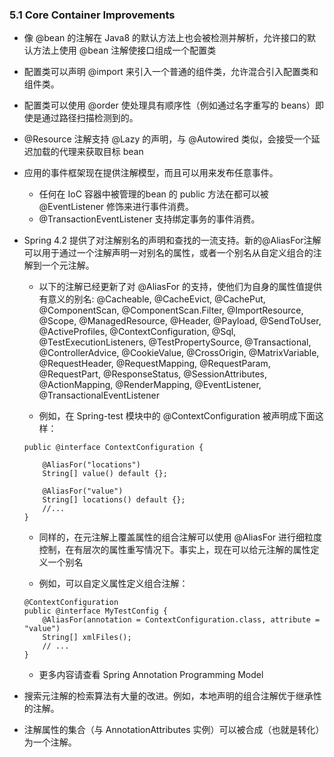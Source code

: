 ### 5.1 Core Container Improvements

* 像 @bean 的注解在 Java8 的默认方法上也会被检测并解析，允许接口的默认方法上使用 @bean 注解使接口组成一个配置类

* 配置类可以声明 @import 来引入一个普通的组件类，允许混合引入配置类和组件类。

* 配置类可以使用 @order 使处理具有顺序性（例如通过名字重写的 beans）即使是通过路径扫描检测到的。

* @Resource 注解支持 @Lazy 的声明，与 @Autowired 类似，会接受一个延迟加载的代理来获取目标 bean

* 应用的事件框架现在提供注解模型，而且可以用来发布任意事件。
    * 任何在 IoC 容器中被管理的bean 的 public 方法在都可以被 @EventListener 修饰来进行事件消费。
    * @TransactionEventListener 支持绑定事务的事件消费。
  
* Spring 4.2 提供了对注解别名的声明和查找的一流支持。新的@AliasFor注解可以用于通过一个注解声明一对别名的属性，或者一个别名从自定义组合的注解到一个元注解。
    * 以下的注解已经更新了对 @AliasFor 的支持，使他们为自身的属性值提供有意义的别名: @Cacheable, @CacheEvict, @CachePut, @ComponentScan, @ComponentScan.Filter, @ImportResource, @Scope, @ManagedResource, @Header, @Payload, @SendToUser, @ActiveProfiles, @ContextConfiguration, @Sql, @TestExecutionListeners, @TestPropertySource, @Transactional, @ControllerAdvice, @CookieValue, @CrossOrigin, @MatrixVariable, @RequestHeader, @RequestMapping, @RequestParam, @RequestPart, @ResponseStatus, @SessionAttributes, @ActionMapping, @RenderMapping, @EventListener, @TransactionalEventListener
  
    * 例如，在 Spring-test 模块中的 @ContextConfiguration 被声明成下面这样：
    ```
    public @interface ContextConfiguration {
    
        @AliasFor("locations")
        String[] value() default {};
        
        @AliasFor("value")
        String[] locations() default {};
        //...
    }
    ```
    
    * 同样的，在元注解上覆盖属性的组合注解可以使用 @AliasFor 进行细粒度控制，在有层次的属性重写情况下。事实上，现在可以给元注解的属性定义一个别名
    
    * 例如，可以自定义属性定义组合注解：
    ```
    @ContextConfiguration
    public @interface MyTestConfig {
        @AliasFor(annotation = ContextConfiguration.class, attribute = "value")
        String[] xmlFiles();
        // ...
    }
    ```
    * 更多内容请查看 Spring Annotation Programming Model

* 搜索元注解的检索算法有大量的改进。例如，本地声明的组合注解优于继承性的注解。

* 注解属性的集合（与 AnnotationAttributes 实例）可以被合成（也就是转化）为一个注解。